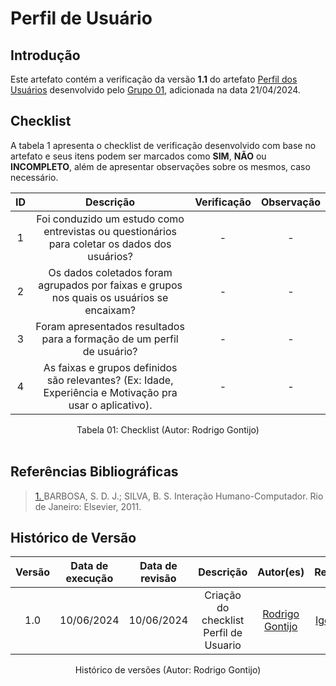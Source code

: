 # Perfil de Usuário

## Introdução

Este artefato contém a verificação da versão **1.1** do artefato [Perfil dos Usuários](https://requisitos-de-software.github.io/2024.1-DiarioOficialdaUniao/elicitacao/perfilUsuario/) desenvolvido pelo [Grupo 01](https://requisitos-de-software.github.io/2024.1-DiarioOficialdaUniao/), adicionada na data 21/04/2024.

## Checklist

A tabela 1 apresenta o checklist de verificação desenvolvido com base no artefato e seus itens podem ser marcados como **SIM**, **NÃO** ou **INCOMPLETO**, além de apresentar observações sobre os mesmos, caso necessário.

| ID | Descrição | Verificação | Observação |
| :--: | :-----: | :---------: | :--------: |
| 1 | Foi conduzido um estudo como entrevistas ou questionários para coletar os dados dos usuários? | - | - |
| 2 | Os dados coletados foram agrupados por faixas e grupos nos quais os usuários se encaixam?  | - | - |
| 3 | Foram apresentados resultados para a formação de um perfil de usuário? | - | - |
| 4 | As faixas e grupos definidos são relevantes? (Ex: Idade, Experiência e Motivação pra usar o aplicativo). | - | - |

<div align="center">
<figcaption align="center">Tabela 01: Checklist (Autor: Rodrigo Gontijo)</figcaption>
</div>
<br/>

## Referências Bibliográficas

> <a id="FTF1Ref" href="#FTF1">1. </a> BARBOSA, S. D. J.; SILVA, B. S. Interação Humano-Computador. Rio de Janeiro: Elsevier, 2011.

## Histórico de Versão

| Versão | Data de execução | Data de revisão |  Descrição                          | Autor(es)                                           | Revisor(es)                                           |
| :----: | :--------------: | :-------------: | :---------------------------------: | :-------------------------------------------------: | :---------------------------------------------------: |
| 1.0    | 10/06/2024       | 10/06/2024      | Criação do checklist Perfil de Usuario  | [Rodrigo Gontijo](https://github.com/rodrigogontijoo)   | [Igor Thiago](https://github.com/alladin51)  |

<div align="center">
<figcaption align="center">Histórico de versões (Autor: Rodrigo Gontijo)</figcaption>
</div>
<br/>